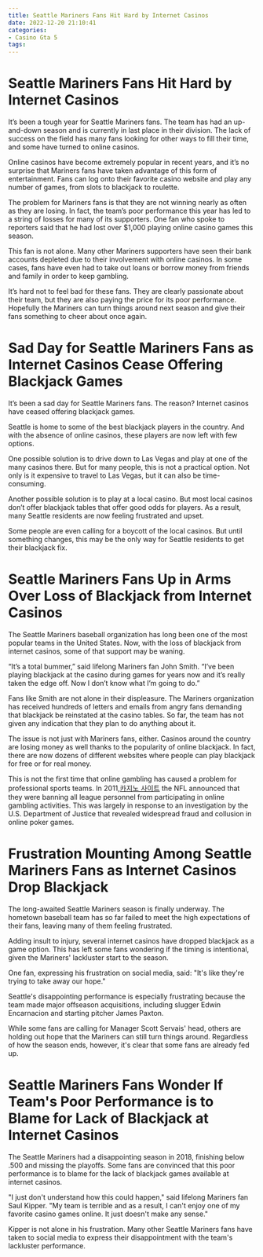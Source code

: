 ```yaml
---
title: Seattle Mariners Fans Hit Hard by Internet Casinos
date: 2022-12-20 21:10:41
categories:
- Casino Gta 5
tags:
---
```



#  Seattle Mariners Fans Hit Hard by Internet Casinos

It’s been a tough year for Seattle Mariners fans. The team has had an up-and-down season and is currently in last place in their division. The lack of success on the field has many fans looking for other ways to fill their time, and some have turned to online casinos.

Online casinos have become extremely popular in recent years, and it’s no surprise that Mariners fans have taken advantage of this form of entertainment. Fans can log onto their favorite casino website and play any number of games, from slots to blackjack to roulette.

The problem for Mariners fans is that they are not winning nearly as often as they are losing. In fact, the team’s poor performance this year has led to a string of losses for many of its supporters. One fan who spoke to reporters said that he had lost over $1,000 playing online casino games this season.

This fan is not alone. Many other Mariners supporters have seen their bank accounts depleted due to their involvement with online casinos. In some cases, fans have even had to take out loans or borrow money from friends and family in order to keep gambling.

It’s hard not to feel bad for these fans. They are clearly passionate about their team, but they are also paying the price for its poor performance. Hopefully the Mariners can turn things around next season and give their fans something to cheer about once again.

#  Sad Day for Seattle Mariners Fans as Internet Casinos Cease Offering Blackjack Games

It’s been a sad day for Seattle Mariners fans. The reason? Internet casinos have ceased offering blackjack games.

Seattle is home to some of the best blackjack players in the country. And with the absence of online casinos, these players are now left with few options.

One possible solution is to drive down to Las Vegas and play at one of the many casinos there. But for many people, this is not a practical option. Not only is it expensive to travel to Las Vegas, but it can also be time-consuming.

Another possible solution is to play at a local casino. But most local casinos don’t offer blackjack tables that offer good odds for players. As a result, many Seattle residents are now feeling frustrated and upset.

Some people are even calling for a boycott of the local casinos. But until something changes, this may be the only way for Seattle residents to get their blackjack fix.

#  Seattle Mariners Fans Up in Arms Over Loss of Blackjack from Internet Casinos

The Seattle Mariners baseball organization has long been one of the most popular teams in the United States. Now, with the loss of blackjack from internet casinos, some of that support may be waning.

“It’s a total bummer,” said lifelong Mariners fan John Smith. “I’ve been playing blackjack at the casino during games for years now and it’s really taken the edge off. Now I don’t know what I’m going to do.”

Fans like Smith are not alone in their displeasure. The Mariners organization has received hundreds of letters and emails from angry fans demanding that blackjack be reinstated at the casino tables. So far, the team has not given any indication that they plan to do anything about it.

The issue is not just with Mariners fans, either. Casinos around the country are losing money as well thanks to the popularity of online blackjack. In fact, there are now dozens of different websites where people can play blackjack for free or for real money.

This is not the first time that online gambling has caused a problem for professional sports teams. In 2011,[카지노 사이트](https://choegocasino.com/) the NFL announced that they were banning all league personnel from participating in online gambling activities. This was largely in response to an investigation by the U.S. Department of Justice that revealed widespread fraud and collusion in online poker games.

#  Frustration Mounting Among Seattle Mariners Fans as Internet Casinos Drop Blackjack

The long-awaited Seattle Mariners season is finally underway. The hometown baseball team has so far failed to meet the high expectations of their fans, leaving many of them feeling frustrated.

Adding insult to injury, several internet casinos have dropped blackjack as a game option. This has left some fans wondering if the timing is intentional, given the Mariners' lackluster start to the season.

One fan, expressing his frustration on social media, said: "It's like they're trying to take away our hope."

Seattle's disappointing performance is especially frustrating because the team made major offseason acquisitions, including slugger Edwin Encarnacion and starting pitcher James Paxton.

While some fans are calling for Manager Scott Servais' head, others are holding out hope that the Mariners can still turn things around. Regardless of how the season ends, however, it's clear that some fans are already fed up.

#  Seattle Mariners Fans Wonder If Team's Poor Performance is to Blame for Lack of Blackjack at Internet Casinos

The Seattle Mariners had a disappointing season in 2018, finishing below .500 and missing the playoffs. Some fans are convinced that this poor performance is to blame for the lack of blackjack games available at internet casinos.

"I just don't understand how this could happen," said lifelong Mariners fan Saul Kipper. "My team is terrible and as a result, I can't enjoy one of my favorite casino games online. It just doesn't make any sense."

Kipper is not alone in his frustration. Many other Seattle Mariners fans have taken to social media to express their disappointment with the team's lackluster performance.